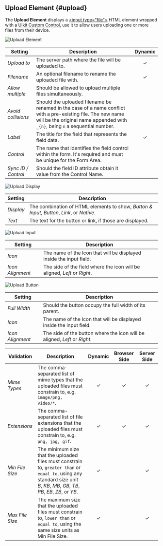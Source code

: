 ## Upload Element {#upload}

<div class="tm-resource-icon">
    <!--@include: ../assets/element-upload.svg-->
</div>

The **Upload Element** displays a [\<input type="file"\>](https://developer.mozilla.org/en-US/docs/Web/HTML/Element/input/file) HTML element wrapped with a [UIkit Custom Control](https://getuikit.com/docs/form#custom-controls), use it to allow users uploading one or more files from their device.

![Upload Element](./assets/elements/upload.webp)

| Setting             | Description                                                                                                                                                                                  | Dynamic  |
| ------------------- | -------------------------------------------------------------------------------------------------------------------------------------------------------------------------------------------- | :------: |
| _Upload to_         | The server path where the file will be uploaded to.                                                                                                                                          | &#x2713; |
| _Filename_          | An optional filename to rename the uploaded file with.                                                                                                                                       | &#x2713; |
| _Allow multiple_    | Should be allowed to upload multiple files simultaneously.                                                                                                                                   |
| _Avoid collisions_  | Should the uploaded filename be renamed in the case of a name conflict with a pre-existing file. The new name will be the original name appended with `_{n}`, being `n` a sequential number. |
| _Label_             | The title for the field that represents the field data.                                                                                                                                      | &#x2713; |
| _Control_           | The name that identifies the field control within the form. It's required and must be unique for the Form Area.                                                                              |
| _Sync ID / Control_ | Should the field ID attribute obtain it value from the Control Name.                                                                                                                         |

![Upload Display](./assets/elements/upload-display.webp)

| Setting   | Description                                                                                |
| --------- | ------------------------------------------------------------------------------------------ |
| _Display_ | The combination of HTML elements to show, _Button & Input_, _Button_, _Link_, or _Native_. |
| _Text_    | The text for the button or link, if those are displayed.                                   |

![Upload Input](./assets/elements/upload-input.webp)

| Setting          | Description                                                              |
| ---------------- | ------------------------------------------------------------------------ |
| _Icon_           | The name of the Icon that will be displayed inside the input field.      |
| _Icon Alignment_ | The side of the field where the icon will be aligned, _Left_ or _Right_. |

![Upload Button](./assets/elements/upload-button.webp)

| Setting          | Description                                                               |
| ---------------- | ------------------------------------------------------------------------- |
| _Full Width_     | Should the button occupy the full width of its parent.                    |
| _Icon_           | The name of the Icon that will be displayed inside the input field.       |
| _Icon Alignment_ | The side of the button where the icon will be aligned, _Left_ or _Right_. |

| Validation      | Description                                                                                                                                                                    | Dynamic  | Browser Side | Server Side |
| --------------- | ------------------------------------------------------------------------------------------------------------------------------------------------------------------------------ | :------: | :----------: | :---------: |
| _Mime Types_    | The comma-separated list of mime types that the uploaded files must constrain to, e.g. `image/png, video/*`.                                                                   | &#x2713; |   &#x2713;   |  &#x2713;   |
| _Extensions_    | The comma-separated list of file extensions that the uploaded files must constrain to, e.g. `png, jpg, gif`.                                                                   | &#x2713; |   &#x2713;   |  &#x2713;   |
| _Min File Size_ | The minimum size that the uploaded files must constrain to, `greater than` or `equal to`, using any standard size unit _B_, _KB_, _MB_, _GB_, _TB_, _PB_, _EB_, _ZB_, or _YB_. | &#x2713; |              |  &#x2713;   |
| _Max File Size_ | The maximum size that the uploaded files must constrain to, `lower than` or `equal to`, using the same size units as Min File Size.                                            | &#x2713; |              |  &#x2713;   |

<!--@include: ./common-element-validation.md-->
